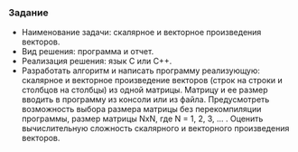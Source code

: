 ### Задание ###
* Наименование задачи: скалярное и векторное произведения векторов.
* Вид решения: программа и отчет.
* Реализация решения: язык C или C++.
* Разработать алгоритм и написать программу реализующую: скалярное и векторное произведение векторов (строк на строки и столбцов на столбцы) из одной матрицы. Матрицу и ее размер вводить в программу из консоли или из файла. Предусмотреть возможность выбора размера матрицы без перекомпиляции программы, размер матрицы NxN, где N = 1, 2, 3, ... . Оценить вычислительную сложность скалярного и векторного произведения векторов.
